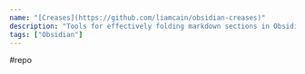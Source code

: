 ```yaml
---
name: "[Creases](https://github.com/liamcain/obsidian-creases)"
description: "Tools for effectively folding markdown sections in Obsidian"
tags: ["Obsidian"]
---
```

#repo
